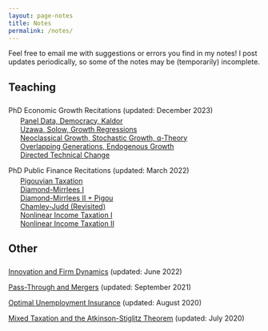 ```yaml
---
layout: page-notes
title: Notes
permalink: /notes/
---
```



Feel free to email me with suggestions or errors you find in my notes! I post updates periodically, so some of the notes may be (temporarily) incomplete.


<p style = "margin-top:25px"></p>

## Teaching

<p style = "margin-top:25px"></p>


PhD Economic Growth Recitations (updated: December 2023)
<ul style="list-style:none; margin-top:-10px">
	<li><a href="/files/notes/14.452-2023/recitation-1.pdf">Panel Data, Democracy, Kaldor</a></li>
	<li><a href="/files/notes/14.452-2023/recitation-2.pdf">Uzawa, Solow, Growth Regressions</a></li>
	<li><a href="/files/notes/14.452-2023/recitation-3.pdf">Neoclassical Growth, Stochastic Growth, q-Theory</a></li>
	<li><a href="/files/notes/14.452-2023/recitation-4.pdf">Overlapping Generations, Endogenous Growth</a></li>
	<li><a href="/files/notes/14.452-2023/recitation-5.pdf">Directed Technical Change</a></li>
</ul>


PhD Public Finance Recitations (updated: March 2022)
<ul style="list-style:none; margin-top:-10px">
	<li><a href="/files/notes/14.471-2022/R1-Pigouvian-Taxation.pdf">Pigouvian Taxation</a></li>
	<li><a href="/files/notes/14.471-2022/R2-Diamond-Mirrlees-I.pdf">Diamond-Mirrlees I</a></li>
	<li><a href="/files/notes/14.471-2022/R3-Diamond-Mirrlees-II-+-Pigou.pdf">Diamond-Mirrlees II + Pigou</a></li>
	<li><a href="/files/notes/14.471-2022/R4-Chamley-Judd-Revisited.pdf">Chamley-Judd (Revisited)</a></li>
	<li><a href="/files/notes/14.471-2022/R5-Nonlinear-Income-Taxation-I.pdf">Nonlinear Income Taxation I</a></li>
	<li><a href="/files/notes/14.471-2022/R6-Nonlinear-Income-Taxation-II.pdf">Nonlinear Income Taxation II</a></li>
</ul>


<p style = "margin-top:25px"></p>

## Other

<p style = "margin-top:25px"></p>


<a href="/files/notes/misc/Innovation-and-Firm-Dynamics.pdf">Innovation and Firm Dynamics</a> (updated: June 2022)

<a href="/files/notes/misc/Pass-Through-and-Mergers.pdf">Pass-Through and Mergers</a> (updated: September 2021)

<a href="/files/notes/misc/Unemployment-Insurance.pdf">Optimal Unemployment Insurance</a> (updated: August 2020)

<a href="/files/notes/misc/Mixed-Tax.pdf">Mixed Taxation and the Atkinson-Stiglitz Theorem</a> (updated: July 2020)